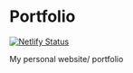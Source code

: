 # Portfolio
[![Netlify Status](https://api.netlify.com/api/v1/badges/7b696ac9-5f27-4958-8c6f-6cf9075fd2f3/deploy-status)](https://app.netlify.com/sites/vyshakg/deploys)

My personal website/ portfolio


